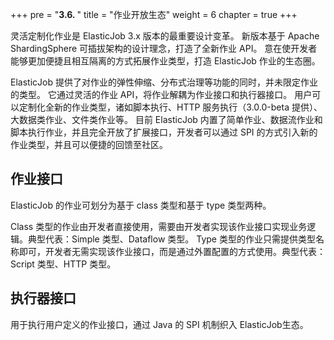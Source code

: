 +++
pre = "<b>3.6. </b>"
title = "作业开放生态"
weight = 6
chapter = true
+++

灵活定制化作业是 ElasticJob 3.x 版本的最重要设计变革。
新版本基于 Apache ShardingSphere 可插拔架构的设计理念，打造了全新作业 API。
意在使开发者能够更加便捷且相互隔离的方式拓展作业类型，打造 ElasticJob 作业的生态圈。

ElasticJob 提供了对作业的弹性伸缩、分布式治理等功能的同时，并未限定作业的类型。
它通过灵活的作业 API，将作业解耦为作业接口和执行器接口。
用户可以定制化全新的作业类型，诸如脚本执行、HTTP 服务执行（3.0.0-beta 提供）、大数据类作业、文件类作业等。
目前 ElasticJob 内置了简单作业、数据流作业和脚本执行作业，并且完全开放了扩展接口，开发者可以通过 SPI 的方式引入新的作业类型，并且可以便捷的回馈至社区。

## 作业接口

ElasticJob 的作业可划分为基于 class 类型和基于 type 类型两种。

Class 类型的作业由开发者直接使用，需要由开发者实现该作业接口实现业务逻辑。典型代表：Simple 类型、Dataflow 类型。
Type 类型的作业只需提供类型名称即可，开发者无需实现该作业接口，而是通过外置配置的方式使用。典型代表：Script 类型、HTTP 类型。

## 执行器接口

用于执行用户定义的作业接口，通过 Java 的 SPI 机制织入 ElasticJob生态。
